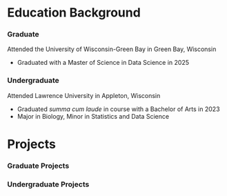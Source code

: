 # Education Background

### Graduate
Attended the University of Wisconsin-Green Bay in Green Bay, Wisconsin
- Graduated with a Master of Science in Data Science in 2025

### Undergraduate 
Attended Lawrence University in Appleton, Wisconsin
- Graduated *summa cum laude* in course with a Bachelor of Arts in 2023
- Major in Biology, Minor in Statistics and Data Science

# Projects

### Graduate Projects

### Undergraduate Projects


